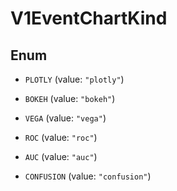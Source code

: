 
# V1EventChartKind

## Enum


* `PLOTLY` (value: `"plotly"`)

* `BOKEH` (value: `"bokeh"`)

* `VEGA` (value: `"vega"`)

* `ROC` (value: `"roc"`)

* `AUC` (value: `"auc"`)

* `CONFUSION` (value: `"confusion"`)



